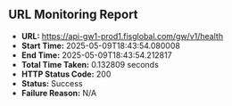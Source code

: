 ## URL Monitoring Report

- **URL:** https://api-gw1-prod1.fisglobal.com/gw/v1/health
- **Start Time:** 2025-05-09T18:43:54.080008
- **End Time:** 2025-05-09T18:43:54.212817
- **Total Time Taken:** 0.132809 seconds
- **HTTP Status Code:** 200
- **Status:** Success
- **Failure Reason:** N/A
